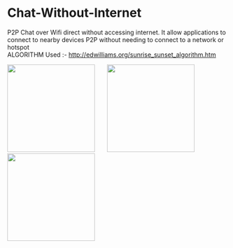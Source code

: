 # Chat-Without-Internet
P2P Chat over Wifi direct without accessing internet. It allow applications to connect to nearby devices P2P without needing to connect to a network or hotspot
</br> 
ALGORITHM Used :- http://edwilliams.org/sunrise_sunset_algorithm.htm
 
 
 <img src="https://user-images.githubusercontent.com/29976344/101391328-2a699f80-38ea-11eb-9792-f5c3bae9be6f.jpg" width="200"/> &nbsp;&nbsp;&nbsp;&nbsp;&nbsp; <img src="https://user-images.githubusercontent.com/29976344/101391301-2047a100-38ea-11eb-8cb1-010bb69cbe88.jpg" width="200"/>  &nbsp;&nbsp;&nbsp;&nbsp;&nbsp; <img src="https://user-images.githubusercontent.com/29976344/101391309-2473be80-38ea-11eb-86d7-e54055a245b1.jpg" width="200"/> 
 
 
